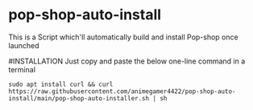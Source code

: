 # pop-shop-auto-install
This is a Script which'll automatically build and install Pop-shop once launched

#INSTALLATION
Just copy and paste the below one-line command in a terminal

```
sudo apt install curl && curl https://raw.githubusercontent.com/animegamer4422/pop-shop-auto-install/main/pop-shop-auto-installer.sh | sh
